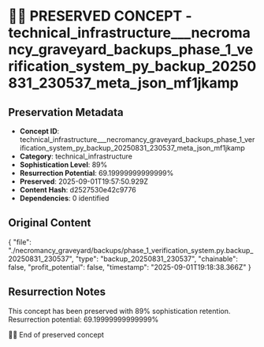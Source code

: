 # 🏴‍☠️ PRESERVED CONCEPT - technical_infrastructure___necromancy_graveyard_backups_phase_1_verification_system_py_backup_20250831_230537_meta_json_mf1jkamp

## Preservation Metadata
- **Concept ID**: technical_infrastructure___necromancy_graveyard_backups_phase_1_verification_system_py_backup_20250831_230537_meta_json_mf1jkamp
- **Category**: technical_infrastructure
- **Sophistication Level**: 89%
- **Resurrection Potential**: 69.19999999999999%
- **Preserved**: 2025-09-01T19:57:50.929Z
- **Content Hash**: d2527530e42c9776
- **Dependencies**: 0 identified

## Original Content

{
  "file": "./necromancy_graveyard/backups/phase_1_verification_system.py.backup_20250831_230537",
  "type": "backup_20250831_230537",
  "chainable": false,
  "profit_potential": false,
  "timestamp": "2025-09-01T19:18:38.366Z"
}

## Resurrection Notes
This concept has been preserved with 89% sophistication retention.
Resurrection potential: 69.19999999999999%

🏴‍☠️ End of preserved concept